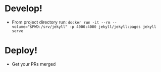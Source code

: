 # Develop!

* From project directory run: `docker run -it --rm --volume="$PWD:/srv/jekyll" -p 4000:4000 jekyll/jekyll:pages jekyll serve`


# Deploy!

* Get your PRs merged
